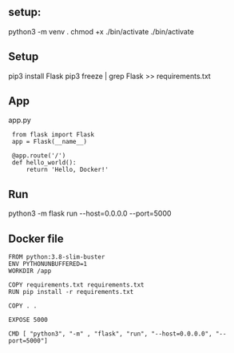 ## setup:

python3 -m venv .
chmod +x ./bin/activate
./bin/activate  

## Setup

pip3 install Flask
pip3 freeze | grep Flask >> requirements.txt


## App

app.py 

```
 from flask import Flask
 app = Flask(__name__)

 @app.route('/')
 def hello_world():
     return 'Hello, Docker!'
```

## Run

python3 -m flask run --host=0.0.0.0 --port=5000


## Docker file

```
FROM python:3.8-slim-buster
ENV PYTHONUNBUFFERED=1
WORKDIR /app

COPY requirements.txt requirements.txt
RUN pip install -r requirements.txt

COPY . .

EXPOSE 5000

CMD [ "python3", "-m" , "flask", "run", "--host=0.0.0.0", "--port=5000"]
```


